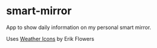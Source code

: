 # smart-mirror

App to show daily information on my personal smart mirror.

Uses [Weather Icons](https://erikflowers.github.io/weather-icons/) by Erik Flowers
